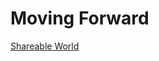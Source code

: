 # Moving Forward
[Shareable World](https://gears.aposteriori.com.sg/index.html?worldJSON=https%3A%2F%2Fraw.githubusercontent.com%2FSACHSTech%2FGearsbotEV3Curriculum%2Fmain%2FMovingForward%2FgridMap_config.json&robotJSON=https%3A%2F%2Fraw.githubusercontent.com%2FSACHSTech%2FGearsbotEV3Curriculum%2Fmain%2FMovingForward%2FgearsRobot.json)

